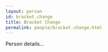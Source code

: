 ```yaml
---
layout: person
id: bracket.change
title: Bracket Change
permalink: people/bracket.change.html
---
```


Person details...